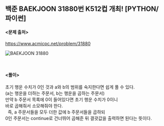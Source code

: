 ## 백준 BAEKJOON 31880번 K512컵 개최! [PYTHON/파이썬]

#### <문제 출처><br>
https://www.acmicpc.net/problem/31880

![BAEKJOON 31880](https://img1.daumcdn.net/thumb/R1280x0/?scode=mtistory2&fname=https%3A%2F%2Fblog.kakaocdn.net%2Fdn%2Fbd1YmF%2FbtsIheVdjny%2Ff0TFrqxXlp5hSiB841bT71%2Fimg.png)

<br>

#### <풀이><br>

초기 행운 수치가 0인 것과 a와 b의 범위를 숙지한다면 쉽게 풀 수 있다.  
(a는 행운을 더하는 주문서, b는 행운을 곱하는 주문서)  
만약 b 주문서 목록에 0이 들어있다면 초기 행운 수치가 0이니  
바로 곱해줘서 소모해줘야 한다.  
  
즉, a 주문서들을 모두 더한 값에 b 주문서들을 곱하되  
0인 주문서는 continue로 건너뛰어 곱해준 뒤 결괏값을 출력하면 된다는 뜻이다.  